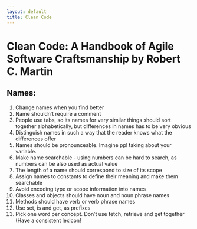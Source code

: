 ```yaml
---
layout: default
title: Clean Code
---
```

<h1 class="page-title">Clean Code: A Handbook of Agile Software Craftsmanship by Robert C. Martin</h1>
<!-- ### Table of Content: -->
<!-- 1. [Writing Cls](#writing-cls) -->
<!-- 2. [Writing CL descriptions](#writing-cl-descriptions) -->
<!-- 3. [Handling reviewers comments](#handling-reviewers-comments) -->

## Names:
1. Change names when you find better
2. Name shouldn’t require a comment
3. People use tabs, so its names for very similar things should sort together alphabetically, but differences in names has to be very obvious
4. Distinguish names in such a way that the reader knows what the differences offer
5. Names should be pronounceable. Imagine ppl taking about your variable.
6. Make name searchable - using numbers can be hard to search, as numbers can be also used as actual value
7. The length of a name should correspond to size of its scope
8. Assign names to constants to define their meaning and make them searchable
9. Avoid encoding type or scope information into names
10. Classes and objects should have noun and noun phrase names
11. Methods should have verb or verb phrase names
12. Use set, is and get, as prefixes
13. Pick one word per concept. Don’t use fetch, retrieve and get together (Have a consistent lexicon!

